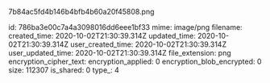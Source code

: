 7b84ac5fd4b146b4bfb4b60a20f45808.png

id: 786ba3e00c7a4a3098016dd6eee1bf33
mime: image/png
filename: 
created_time: 2020-10-02T21:30:39.314Z
updated_time: 2020-10-02T21:30:39.314Z
user_created_time: 2020-10-02T21:30:39.314Z
user_updated_time: 2020-10-02T21:30:39.314Z
file_extension: png
encryption_cipher_text: 
encryption_applied: 0
encryption_blob_encrypted: 0
size: 112307
is_shared: 0
type_: 4